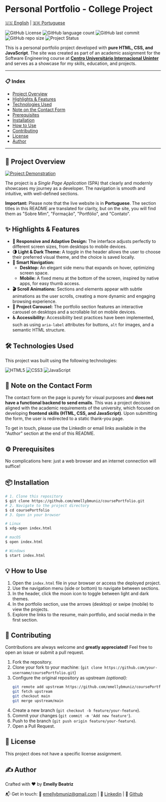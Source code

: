 # Personal Portfolio - College Project

[🇺🇸 English](./README.en.md) | [🇧🇷 Portuguese](./README.md)

![GitHub License](https://img.shields.io/github/license/emellybmuniz/coursePortfolio)
![GitHub language count](https://img.shields.io/github/languages/count/emellybmuniz/coursePortfolio)
![GitHub last commit](https://img.shields.io/github/last-commit/emellybmuniz/coursePortfolio)
![GitHub repo size](https://img.shields.io/github/repo-size/emellybmuniz/coursePortfolio)
![Project Status](https://img.shields.io/badge/Status%20-%20Completed%20-%20%234BC21E)

This is a personal portfolio project developed with **pure HTML, CSS, and JavaScript**. The site was created as part of an academic assignment for the Software Engineering course at **[Centro Universitário Internacional Uninter](https://www.uninter.com/)** and serves as a showcase for my skills, education, and projects.

---
### 📋 Index
- [Project Overview](#-project-overview)
- [Highlights & Features](#-highlights--features)
- [Technologies Used](#-technologies-used)
- [Note on the Contact Form](#-note-on-the-contact-form)
- [Prerequisites](#-prerequisites)
- [Installation](#-installation)
- [How to Use](#-how-to-use)
- [Contributing](#-contributing)
- [License](#-license)
- [Author](#-author)
---


## 🚀 Project Overview

[![Project Demonstration](images/project-demo.gif)](https://emellybmuniz.github.io/coursePortfolio/)

The project is a *Single Page Application* (SPA) that clearly and modernly showcases my journey as a developer. The navigation is smooth and intuitive, with well-defined sections.

**Important:** Please note that the live website is in **Portuguese**. The section titles in this README are translated for clarity, but on the site, you will find them as "Sobre Mim", "Formação", "Portfólio", and "Contato".

## ✨ Highlights & Features
- **🎨 Responsive and Adaptive Design:** The interface adjusts perfectly to different screen sizes, from desktops to mobile devices.
- **🌗 Light & Dark Theme:** A toggle in the header allows the user to choose their preferred visual theme, and the choice is saved locally.
- **🧭 Smart Navigation:**
  - **Desktop:** An elegant side menu that expands on hover, optimizing screen space.
  - **Mobile:** A fixed menu at the bottom of the screen, inspired by native apps, for easy thumb access.
- **🎬 Scroll Animations:** Sections and elements appear with subtle animations as the user scrolls, creating a more dynamic and engaging browsing experience.
- **🎠 Project Carousel:** The portfolio section features an interactive carousel on desktops and a scrollable list on mobile devices.
- **♿ Accessibility:** Accessibility best practices have been implemented, such as using `aria-label` attributes for buttons, `alt` for images, and a semantic HTML structure.

## 🛠️ Technologies Used

This project was built using the following technologies:

![HTML5](https://img.shields.io/badge/html5-%23E34F26.svg?style=for-the-badge&logo=html5&logoColor=white)
![CSS3](https://img.shields.io/badge/css3-%231572B6.svg?style=for-the-badge&logo=css3&logoColor=white)
![JavaScript](https://img.shields.io/badge/javascript-%23323330.svg?style=for-the-badge&logo=javascript&logoColor=%23F7DF1E)

## 📝 Note on the Contact Form

The contact form on the page is purely for visual purposes and **does not have a functional backend to send emails**. This was a project decision aligned with the academic requirements of the university, which focused on developing **frontend skills (HTML, CSS, and JavaScript)**. Upon submitting the form, the user is redirected to a static thank-you page.

To get in touch, please use the LinkedIn or email links available in the "Author" section at the end of this README.

## ⚙️ Prerequisites

No complications here: just a web browser and an internet connection will suffice!

## 📦 Installation

```bash
# 1. Clone this repository
$ git clone https://github.com/emellybmuniz/coursePortfolio.git
# 2. Navigate to the project directory
$ cd coursePortfolio 
# 3. Open in your browser

# Linux
$ xdg-open index.html

# macOS
$ open index.html 

# Windows
$ start index.html 
```

## 💡 How to Use

1. Open the `index.html` file in your browser or access the deployed project.
2. Use the navigation menu (side or bottom) to navigate between sections.
3. In the header, click the moon icon to toggle between light and dark themes.
4. In the portfolio section, use the arrows (desktop) or swipe (mobile) to view the projects.
5. Explore the links to the resume, main portfolio, and social media in the first section.

## 🤝 Contributing

Contributions are always welcome and **greatly appreciated!** Feel free to open an issue or submit a pull request.

1. Fork the repository.
2. Clone your fork to your machine: (`git clone https://github.com/your-username/coursePortfolio.git`)
3. Configure the original repository as upstream *(optional):*
    ```bash
    git remote add upstream https://github.com/emellybmuniz/coursePortfolio.git
    git fetch upstream
    git checkout main
    git merge upstream/main
    ```
4. Create a new branch (`git checkout -b feature/your-feature`).
5. Commit your changes (`git commit -m 'Add new feature'`).
6. Push to the branch (`git push origin feature/your-feature`).
7. Open a Pull Request.

## 🔑 License

This project does not have a specific license assignment.


## ✍️ Author

Crafted with ❤️ by **Emelly Beatriz**

📬 Get in touch:
📧 emellybmuniz@gmail.com |
💼 [Linkedin](https://www.linkedin.com/in/emellybmuniz) |
🐙 [Github](https://github.com/emellybmuniz)
